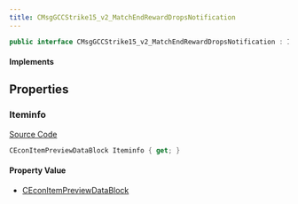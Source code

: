 ```yaml
---
title: CMsgGCCStrike15_v2_MatchEndRewardDropsNotification
---
```


```csharp
public interface CMsgGCCStrike15_v2_MatchEndRewardDropsNotification : ITypedProtobuf<CMsgGCCStrike15_v2_MatchEndRewardDropsNotification>, INativeHandle
```

#### Implements

## Properties

### Iteminfo

[Source Code](https://github.com/swiftly-solution/swiftlys2/blob/main/managed/src/SwiftlyS2.Generated/Protobufs/Interfaces/CMsgGCCStrike15_v2_MatchEndRewardDropsNotification.cs#L13)

```csharp
CEconItemPreviewDataBlock Iteminfo { get; }
```

#### Property Value

- [CEconItemPreviewDataBlock](/docs/api/shared/protobufdefinitions/ceconitempreviewdatablock)

